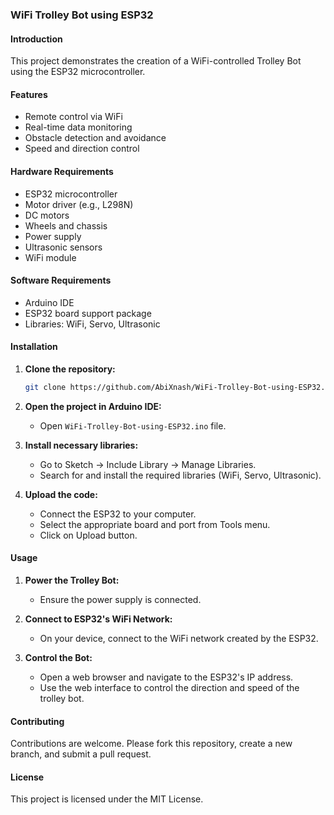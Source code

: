 ### WiFi Trolley Bot using ESP32

#### Introduction
This project demonstrates the creation of a WiFi-controlled Trolley Bot using the ESP32 microcontroller.

#### Features
- Remote control via WiFi
- Real-time data monitoring
- Obstacle detection and avoidance
- Speed and direction control

#### Hardware Requirements
- ESP32 microcontroller
- Motor driver (e.g., L298N)
- DC motors
- Wheels and chassis
- Power supply
- Ultrasonic sensors
- WiFi module

#### Software Requirements
- Arduino IDE
- ESP32 board support package
- Libraries: WiFi, Servo, Ultrasonic

#### Installation
1. **Clone the repository:**
   ```bash
   git clone https://github.com/AbiXnash/WiFi-Trolley-Bot-using-ESP32.git
   ```
2. **Open the project in Arduino IDE:**
   - Open `WiFi-Trolley-Bot-using-ESP32.ino` file.
   
3. **Install necessary libraries:**
   - Go to Sketch -> Include Library -> Manage Libraries.
   - Search for and install the required libraries (WiFi, Servo, Ultrasonic).

4. **Upload the code:**
   - Connect the ESP32 to your computer.
   - Select the appropriate board and port from Tools menu.
   - Click on Upload button.

#### Usage
1. **Power the Trolley Bot:**
   - Ensure the power supply is connected.

2. **Connect to ESP32's WiFi Network:**
   - On your device, connect to the WiFi network created by the ESP32.

3. **Control the Bot:**
   - Open a web browser and navigate to the ESP32's IP address.
   - Use the web interface to control the direction and speed of the trolley bot.

#### Contributing
Contributions are welcome. Please fork this repository, create a new branch, and submit a pull request.

#### License
This project is licensed under the MIT License.
